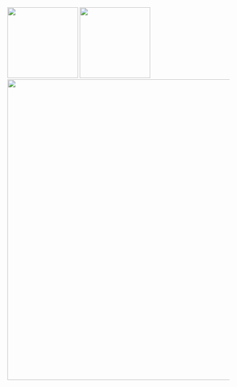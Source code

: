 <div>
  <img height="160rem" src="https://github-readme-stats.vercel.app/api?username=iamandersonp&show_icons=true&theme=dark" />
  <img height="160rem" src="https://github-readme-stats.vercel.app/api/top-langs/?username=iamandersonp&layout=compact&show_icons=true&theme=dark" />
</div>
<img width="680rem" src="https://github-readme-stats.vercel.app/api/wakatime?username=iam_andersonp&show_icons=true&theme=dark" />
